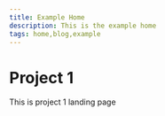 ```yaml
---
title: Example Home
description: This is the example home
tags: home,blog,example
---
```

# Project 1

This is project 1 landing page